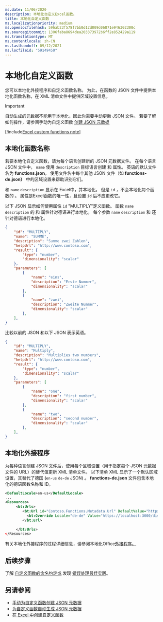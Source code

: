 ```yaml
---
ms.date: 11/06/2020
description: 本地化自定义Excel函数。
title: 本地化自定义函数
ms.localizationpriority: medium
ms.openlocfilehash: 596ab23f578f7bb0d12d009d06871e946302300c
ms.sourcegitcommit: 1306faba8694dea203373972b6ff2e852429a119
ms.translationtype: MT
ms.contentlocale: zh-CN
ms.lasthandoff: 09/12/2021
ms.locfileid: "59149450"
---
```

# <a name="localize-custom-functions"></a>本地化自定义函数

您可以本地化外接程序和自定义函数名称。 为此，在函数的 JSON 文件中提供本地化函数名称，在 XML 清单文件中提供区域设置信息。

>[!IMPORTANT]
> 自动生成的元数据不能用于本地化，因此你需要手动更新 JSON 文件。 若要了解如何操作，请参阅手动为自定义函数 [创建 JSON 元数据](custom-functions-json.md)

[!include[Excel custom functions note](../includes/excel-custom-functions-note.md)]

## <a name="localize-function-names"></a>本地化函数名称

若要本地化自定义函数，请为每个语言创建新的 JSON 元数据文件。 在每个语言 JSON 文件中， `name` 使用 `description` 目标语言创建 和 属性。 英语的默认文件名为 **functions.json**。 使用文件名中每个其他 JSON 文件（如 **functions-de.json）** 中的区域设置来帮助识别它们。

和 `name` `description` 显示在 Excel中，并本地化。 但是 `id` ，不会本地化每个函数的 。 属性是Excel函数的唯一性，且设置 `id` 后不应更改它。

以下 JSON 显示如何使用属性 `id` "MULTIPLY"定义函数。 函数 `name` `description` 的 和 属性针对德语进行本地化。 每个参数 `name` `description` 和 还针对德语进行本地化。

```JSON
{
    "id": "MULTIPLY",
    "name": "SUMME",
    "description": "Summe zwei Zahlen",
    "helpUrl": "http://www.contoso.com",
    "result": {
        "type": "number",
        "dimensionality": "scalar"
    },
    "parameters": [
        {
            "name": "eins",
            "description": "Erste Nummer",
            "dimensionality": "scalar"
        },
        {
            "name": "zwei",
            "description": "Zweite Nummer",
            "dimensionality": "scalar"
        },
    ],
}
```

比较以前的 JSON 和以下 JSON 表示英语。

```JSON
{
    "id": "MULTIPLY",
    "name": "Multiply",
    "description": "Multiplies two numbers",
    "helpUrl": "http://www.contoso.com",
    "result": {
        "type": "number",
        "dimensionality": "scalar"
    },
    "parameters": [
        {
            "name": "one",
            "description": "first number",
            "dimensionality": "scalar"
        },
        {
            "name": "two",
            "description": "second number",
            "dimensionality": "scalar"
        },
    ],
}
```

## <a name="localize-your-add-in"></a>本地化外接程序

为每种语言创建 JSON 文件后，使用每个区域设置（用于指定每个 JSON 元数据文件的 URL）的替代值更新 XML 清单文件。 以下清单 XML 显示了一个默认区域设置，其替代了德国 (`en-us` `de-de` JSON) 。 **functions-de.json** 文件包含本地化的德语函数名称和 ID。

```XML
<DefaultLocale>en-us</DefaultLocale>
...
<Resources>
     <bt:Urls>
        <bt:Url id="Contoso.Functions.Metadata.Url" DefaultValue="https://localhost:3000/dist/functions.json"/>
          <bt:Override Locale="de-de" Value="https://localhost:3000/dist/functions-de.json" />
        </bt:url>
        
     </bt:Urls>
</Resources>
```

有关本地化外接程序的过程详细信息，请参阅本地化Office[外接程序。](../develop/localization.md#control-localization-from-the-manifest)

## <a name="next-steps"></a>后续步骤
了解 [自定义函数的命名约定或](custom-functions-naming.md) 发现 [错误处理最佳实践](custom-functions-errors.md)。

## <a name="see-also"></a>另请参阅

* [手动为自定义函数创建 JSON 元数据](custom-functions-json.md)
* [为自定义函数自动生成 JSON 元数据](custom-functions-json-autogeneration.md)
* [在 Excel 中创建自定义函数](custom-functions-overview.md)
